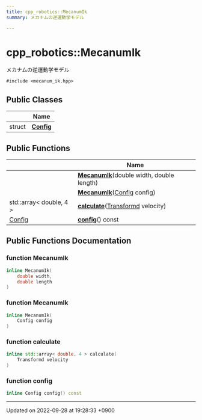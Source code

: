 ```yaml
---
title: cpp_robotics::MecanumIk
summary: メカナムの逆運動学モデル 

---
```


# cpp_robotics::MecanumIk



メカナムの逆運動学モデル 


`#include <mecanum_ik.hpp>`

## Public Classes

|                | Name           |
| -------------- | -------------- |
| struct | **[Config](/cpp_robotics/doxybook/Classes/structcpp__robotics_1_1MecanumIk_1_1Config/)**  |

## Public Functions

|                | Name           |
| -------------- | -------------- |
| | **[MecanumIk](/cpp_robotics/doxybook/Classes/classcpp__robotics_1_1MecanumIk/#function-mecanumik)**(double width, double length) |
| | **[MecanumIk](/cpp_robotics/doxybook/Classes/classcpp__robotics_1_1MecanumIk/#function-mecanumik)**([Config](/cpp_robotics/doxybook/Classes/structcpp__robotics_1_1MecanumIk_1_1Config/) config) |
| std::array< double, 4 > | **[calculate](/cpp_robotics/doxybook/Classes/classcpp__robotics_1_1MecanumIk/#function-calculate)**([Transformd](/cpp_robotics/doxybook/Namespaces/namespacecpp__robotics/#using-transformd) velocity) |
| [Config](/cpp_robotics/doxybook/Classes/structcpp__robotics_1_1MecanumIk_1_1Config/) | **[config](/cpp_robotics/doxybook/Classes/classcpp__robotics_1_1MecanumIk/#function-config)**() const |

## Public Functions Documentation

### function MecanumIk

```cpp
inline MecanumIk(
    double width,
    double length
)
```


### function MecanumIk

```cpp
inline MecanumIk(
    Config config
)
```


### function calculate

```cpp
inline std::array< double, 4 > calculate(
    Transformd velocity
)
```


### function config

```cpp
inline Config config() const
```


-------------------------------

Updated on 2022-09-28 at 19:28:33 +0900